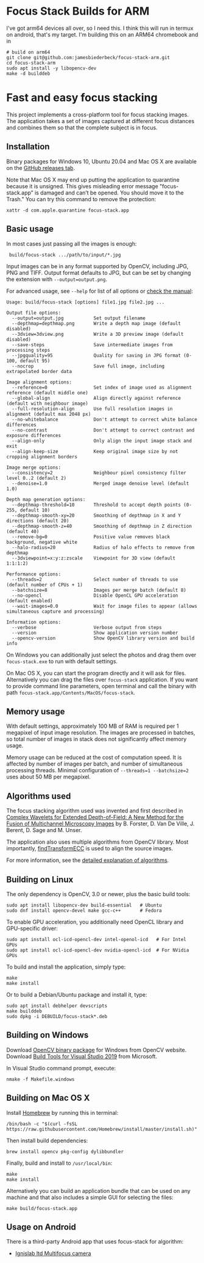 Focus Stack Builds for ARM
============================
I've got arm64 devices all over, so I need this. I think this will run in termux on android, that's my target.
I'm building this on an ARM64 chromebook and in 

```
# build on arm64
git clone git@github.com:jamesbiederbeck/focus-stack-arm.git
cd focus-stack-arm
sudo apt install -y libopencv-dev
make -d builddeb 
```


Fast and easy focus stacking
============================

This project implements a cross-platform tool for focus stacking images.
The application takes a set of images captured at different focus distances
and combines them so that the complete subject is in focus.

Installation
------------
Binary packages for Windows 10, Ubuntu 20.04 and Mac OS X are available on the
[GitHub releases tab](https://github.com/PetteriAimonen/focus-stack/releases).

Note that Mac OS X may end up putting the application to quarantine because
it is unsigned. This gives misleading error message "focus-stack.app” is damaged and can’t be opened. You should move it to the Trash."
You can try this command to remove the protection:

    xattr -d com.apple.quarantine focus-stack.app

Basic usage
-----------
In most cases just passing all the images is enough:

     build/focus-stack .../path/to/input/*.jpg

Input images can be in any format supported by OpenCV, including JPG, PNG and TIFF.
Output format defaults to JPG, but can be set by changing the extension with `--output=output.png`.

For advanced usage, see `--help` for list of all options or [check the manual](docs/focus-stack.md):

    Usage: build/focus-stack [options] file1.jpg file2.jpg ...

    Output file options:
      --output=output.jpg           Set output filename
      --depthmap=depthmap.png       Write a depth map image (default disabled)
      --3dview=3dview.png           Write a 3D preview image (default disabled)
      --save-steps                  Save intermediate images from processing steps
      --jpgquality=95               Quality for saving in JPG format (0-100, default 95)
      --nocrop                      Save full image, including extrapolated border data

    Image alignment options:
      --reference=0                 Set index of image used as alignment reference (default middle one)
      --global-align                Align directly against reference (default with neighbour image)
      --full-resolution-align       Use full resolution images in alignment (default max 2048 px)
      --no-whitebalance             Don't attempt to correct white balance differences
      --no-contrast                 Don't attempt to correct contrast and exposure differences
      --align-only                  Only align the input image stack and exit
      --align-keep-size             Keep original image size by not cropping alignment borders

    Image merge options:
      --consistency=2               Neighbour pixel consistency filter level 0..2 (default 2)
      --denoise=1.0                 Merged image denoise level (default 1.0)

    Depth map generation options:
      --depthmap-threshold=10       Threshold to accept depth points (0-255, default 10)
      --depthmap-smooth-xy=20       Smoothing of depthmap in X and Y directions (default 20)
      --depthmap-smooth-z=40        Smoothing of depthmap in Z direction (default 40)
      --remove-bg=0                 Positive value removes black background, negative white
      --halo-radius=20              Radius of halo effects to remove from depthmap
      --3dviewpoint=x:y:z:zscale    Viewpoint for 3D view (default 1:1:1:2)

    Performance options:
      --threads=2                   Select number of threads to use (default number of CPUs + 1)
      --batchsize=8                 Images per merge batch (default 8)
      --no-opencl                   Disable OpenCL GPU acceleration (default enabled)
      --wait-images=0.0             Wait for image files to appear (allows simultaneous capture and processing)

    Information options:
      --verbose                     Verbose output from steps
      --version                     Show application version number
      --opencv-version              Show OpenCV library version and build info

On Windows you can additionally just select the photos and drag them
over `focus-stack.exe` to run with default settings.

On Mac OS X, you can start the program directly and it will ask for files.
Alternatively you can drag the files over `focus-stack` application.
If you want to provide command line parameters, open terminal and call the
binary with path `focus-stack.app/Contents/MacOS/focus-stack`.

Memory usage
------------
With default settings, approximately 100 MB of RAM is required per 1 megapixel
of input image resolution. The images are processed in batches, so total number
of images in stack does not significantly affect memory usage.

Memory usage can be reduced at the cost of computation speed.
It is affected by number of images per batch, and number of simultaneous
processing threads.
Minimal configuration of `--threads=1 --batchsize=2` uses about 50 MB per megapixel.

Algorithms used
---------------
The focus stacking algorithm used was invented and first described in
[Complex Wavelets for Extended Depth-of-Field: A New Method for the Fusion of Multichannel Microscopy Images](http://bigwww.epfl.ch/publications/forster0404.html) by B. Forster, D. Van De Ville, J. Berent, D. Sage and M. Unser.

The application also uses multiple algorithms from OpenCV library.
Most importantly, [findTransformECC](https://docs.opencv.org/3.0-beta/modules/video/doc/motion_analysis_and_object_tracking.html#findtransformecc) is used to align
the source images.

For more information, see the [detailed explanation of algorithms](docs/Algorithms.md).

Building on Linux
------------------
The only dependency is OpenCV, 3.0 or newer, plus the basic build tools:

    sudo apt install libopencv-dev build-essential   # Ubuntu
    sudo dnf install opencv-devel make gcc-c++       # Fedora

To enable GPU acceleration, you additionally need OpenCL library and
GPU-specific driver:

    sudo apt install ocl-icd-opencl-dev intel-openol-icd   # For Intel GPUs
    sudo apt install ocl-icd-opencl-dev nvidia-opencl-icd  # For NVidia GPUs

To build and install the application, simply type:

    make
    make install

Or to build a Debian/Ubuntu package and install it, type:

    sudo apt install debhelper devscripts
    make builddeb
    sudo dpkg -i DEBUILD/focus-stack*.deb

Building on Windows
-------------------
Download [OpenCV binary package](https://opencv.org/releases/) for Windows from OpenCV website.
Download [Build Tools for Visual Studio 2019](https://visualstudio.microsoft.com/downloads/) from Microsoft.

In Visual Studio command prompt, execute:

    nmake -f Makefile.windows

Building on Mac OS X
--------------------
Install [Homebrew](https://brew.sh/) by running this in terminal:

    /bin/bash -c "$(curl -fsSL https://raw.githubusercontent.com/Homebrew/install/master/install.sh)"

Then install build dependencies:

    brew install opencv pkg-config dylibbundler

Finally, build and install to `/usr/local/bin`:

    make
    make install

Alternatively you can build an application bundle that can be used on any machine
and that also includes a simple GUI for selecting the files:

    make build/focus-stack.app

Usage on Android
----------------

There is a third-party Android app that uses focus-stack for algorithm:

* [Ignislab ltd Multifocus camera](https://play.google.com/store/apps/details?id=com.lab.multifocus)
